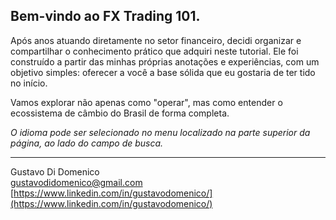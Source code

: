 <style>
  h1 {
    display: none !important;
}
</style>

## **Bem-vindo ao FX Trading 101.**

Após anos atuando diretamente no setor financeiro, decidi organizar e compartilhar o conhecimento prático que adquiri neste tutorial. Ele foi construído a partir das minhas próprias anotações e experiências, com um objetivo simples: oferecer a você a base sólida que eu gostaria de ter tido no início.

Vamos explorar não apenas como "operar", mas como entender o ecossistema de câmbio do Brasil de forma completa.

*O idioma pode ser selecionado no menu localizado na parte superior da página, ao lado do campo de busca.*

---

Gustavo Di Domenico  
[gustavodidomenico@gmail.com](mailto:gustavodidomenico@gmail.com)  
[https://www.linkedin.com/in/gustavodomenico/](https://www.linkedin.com/in/gustavodomenico/)
